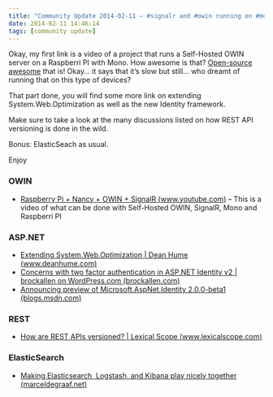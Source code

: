 ```yaml
---
title: "Community Update 2014-02-11 – #signalr and #owin running on #mono and #RaspberryPi, more #rest versioning"
date: 2014-02-11 14:46:14
tags: [community update]
---
```


Okay, my first link is a video of a project that runs a Self-Hosted OWIN server on a Raspberri PI with Mono. How awesome is that? [Open-source awesome](https://github.com/neutmute/RPi.Demo) that is! Okay… it says that it’s slow but still… who dreamt of running that on this type of devices?

That part done, you will find some more link on extending System.Web.Optimization as well as the new Identity framework. 

Make sure to take a look at the many discussions listed on how REST API versioning is done in the wild.

Bonus: ElasticSeach as usual. 

Enjoy

### OWIN

*   [Raspberry Pi + Nancy + OWIN + SignalR (www.youtube.com)](http://www.youtube.com/watch?&amp;v=s_ZQtiupyzE) – This is a video of what can be done with Self-Hosted OWIN, SignalR, Mono and Raspberri PI 

### ASP.NET

*   [Extending System.Web.Optimization | Dean Hume (www.deanhume.com)](http://www.deanhume.com/Home/BlogPost/Extending%20System.Web.Optimization/5101)  <li>[Concerns with two factor authentication in ASP.NET Identity v2 | brockallen on WordPress.com (brockallen.com)](http://brockallen.com/2014/02/11/concerns-with-two-factor-authentication-in-asp-net-identity-v2/)  <li>[Announcing preview of Microsoft.AspNet.Identity 2.0.0-beta1 (blogs.msdn.com)](http://blogs.msdn.com/b/webdev/archive/2014/02/11/announcing-preview-of-microsoft-aspnet-identity-2-0-0-beta1.aspx) 

### REST

*   [How are REST APIs versioned? | Lexical Scope (www.lexicalscope.com)](http://www.lexicalscope.com/blog/2012/03/12/how-are-rest-apis-versioned/) 

### ElasticSearch

*   [Making Elasticsearch, Logstash, and Kibana play nicely together (marceldegraaf.net)](http://marceldegraaf.net/2013/11/05/making-elasticsearch-logstash-and-kibana-play-nice-together.html)
